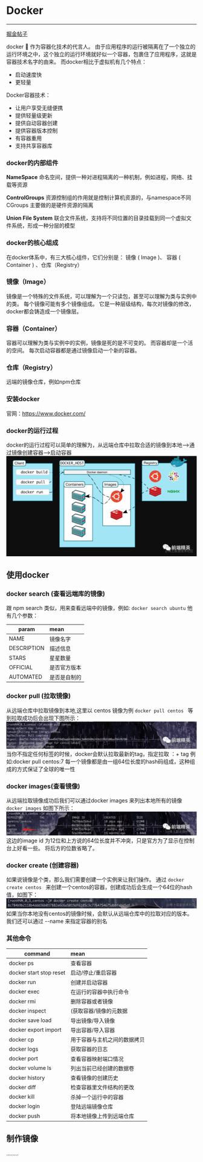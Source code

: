 # Docker

---
[掘金帖子](https://juejin.cn/post/6844904117165359111)

docker 🐳 作为容器化技术的代言人。 由于应用程序的运行被隔离在了一个独立的运行环境之中，这个独立的运行环境就好似一个容器，包裹住了应用程序，这就是容器技术名字的由来。 而docker相比于虚拟机有几个特点：

* 启动速度快
* 更轻量

Docker容器技术：
- 让用户享受无缝便携
- 提供轻量级更新
- 提供自动容器创建
- 提供容器版本控制
- 有容器重用
- 支持共享容器库

### docker的内部组件
**NameSpace** 命名空间，提供一种对进程隔离的一种机制，例如进程，网络、挂载等资源

**ControlGroups** 资源控制组的作用就是控制计算机资源的，与namespace不同CGroups 主要做的是硬件资源的隔离

**Union File System**  联合文件系统，支持将不同位置的目录挂载到同一个虚拟文件系统，形成一种分层的模型

### docker的核心组成
在docker体系中，有三大核心组件，它们分别是： 镜像 ( Image )、 容器 ( Container ) 、仓库（Registry）
### 镜像（Image）
镜像是一个特殊的文件系统，可以理解为一个只读包，甚至可以理解为类与实例中的类。 每个镜像可能有多个镜像组成。 它是一种层级结构，每次对镜像的修改，docker都会铸造成一个镜像层。
### 容器（Container）
容器可以理解为类与实例中的实例，镜像是死的是不可变的。 而容器却是一个活的空间。 每次启动容器都是通过镜像启动一个新的容器。
### 仓库（Registry）
远端的镜像仓库，例如npm仓库

### 安装docker
官网：https://www.docker.com/
### docker的运行过程
docker的运行过程可以简单的理解为，从远端仓库中拉取合适的镜像到本地-->通过镜像创建容器-->启动容器
![运行图](image/img.png)

使用docker
---
### docker search (查看远端库的镜像)
跟 npm search 类似，用来查看远端中的镜像，例如:
`docker search ubuntu`
他有几个参数：

| param       | mean   |
|-------------|:-------|
| NAME        | 镜像名字   |
| DESCRIPTION | 描述信息   |
| STARS       | 星星数量   |
| OFFICIAL    | 是否官方版本 |
| AUTOMATED   | 是否是自制的 |

### docker pull (拉取镜像)
从远端仓库中拉取镜像到本地,这里以 centos 镜像为例
`docker pull centos `
等到拉取成功后会出现下图所示：
![图](image/img_1.png)
当你不指定任何标签的时候，docker会默认拉取最新的tag，指定拉取 ：+ tag 例如:docker pull centos:7 每一个镜像都是由一组64位长度的hash码组成，这种组成的方式保证了全球的唯一性
### docker images(查看镜像)
从远端拉取镜像成功后我们可以通过docker images 来列出本地所有的镜像
`docker images`
如图下所示：
![图](image/img_2.png)
这边的image id 为12位和上方说的64位长度并不冲突，只是官方为了显示在控制台上好看一些。 将后方的位数省略了。
### docker create (创建容器)
如果说镜像是个类，那么我们需要创建一个实例来让我们操作。 通过
`docker create centos
`
来创建一个centos的容器，创建成功后会生成一个64位的hash值，如图下：
![图](image/img_3.png)
如果当你本地没有centos的镜像时候，会默认从远端仓库中的拉取对应的版本。 我们还可以通过 --name 来指定容器的别名

### 其他命令

| command                   | mean           |
|---------------------------|:---------------|
| docker ps                 | 查看容器           |
| docker start  stop  reset | 启动/停止/重启容器     |
| docker run                | 创建并启动容器        |
| docker exec               | 在运行的容器中执行命令    |
| docker rmi                | 删除容器或者镜像       |
| docker inspect            | (获取容器/镜像的元数据   |
| docker save load          | 导出镜像/导入镜像      |
| docker export import      | 导出容器/导入容器      |
| docker cp                 | 用于容器与主机之间的数据拷贝 |
| docker logs               | 获取容器的日志        |
| docker port               | 查看容器映射端口情况     |
| docker volume ls          | 列出当前已经创建的数据卷   |
| docker history            | 查看镜像的创建历史      |
| docker diff               | 检查容器里文件结构的更改   |
| docker kill               | 杀掉一个运行中的容器     |
| docker login              | 登陆远端镜像仓库       |
| docker push               | 将本地镜像上传到远端仓库   |

制作镜像
---
........